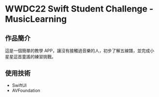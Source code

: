 # WWDC22 Swift Student Challenge - MusicLearning
## 作品簡介
這是一個簡單的教學 APP，讓沒有接觸過音樂的人，初步了解五線譜，並完成小星星這首童謠的練習挑戰。

## 使用技術
- SwiftUI 
- AVFoundation

